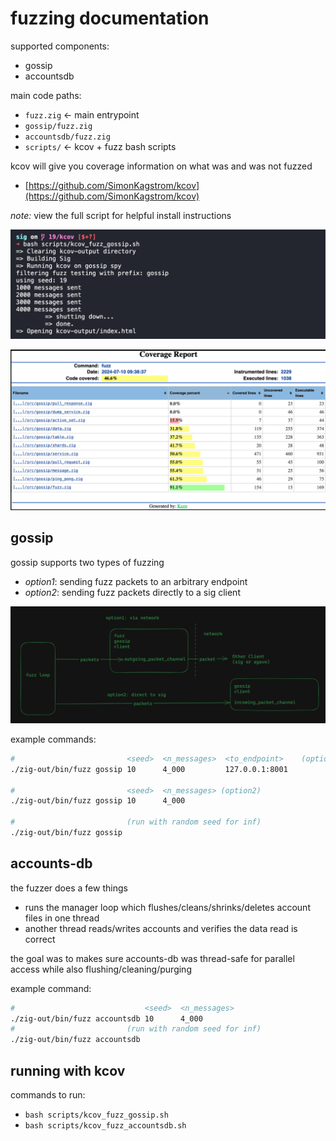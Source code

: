 # fuzzing documentation

supported components: 
- gossip 
- accountsdb 

main code paths:
- `fuzz.zig` <- main entrypoint
- `gossip/fuzz.zig`
- `accountsdb/fuzz.zig`
- `scripts/` <- kcov + fuzz bash scripts

kcov will give you coverage information on what was and was not fuzzed
- [https://github.com/SimonKagstrom/kcov](https://github.com/SimonKagstrom/kcov)

*note:* view the full script for helpful install instructions

![](imgs/2024-07-10-09-39-25.png)

![](imgs/2024-07-10-09-39-57.png)

## gossip 

gossip supports two types of fuzzing 
- *option1*: sending fuzz packets to an arbitrary endpoint
- *option2*: sending fuzz packets directly to a sig client

![](imgs/2024-07-10-09-33-37.png)

example commands: 
```bash
#                         <seed>  <n_messages>  <to_endpoint>    (option1)
./zig-out/bin/fuzz gossip 10      4_000         127.0.0.1:8001

#                         <seed>  <n_messages> (option2)
./zig-out/bin/fuzz gossip 10      4_000

#                         (run with random seed for inf)
./zig-out/bin/fuzz gossip 
```

## accounts-db

the fuzzer does a few things
- runs the manager loop which flushes/cleans/shrinks/deletes account files in one thread
- another thread reads/writes accounts and verifies the data read is correct

the goal was to makes sure accounts-db was thread-safe for parallel access while also flushing/cleaning/purging

example command: 
```bash
#                             <seed>  <n_messages>
./zig-out/bin/fuzz accountsdb 10      4_000
#                         (run with random seed for inf)
./zig-out/bin/fuzz accountsdb
```

## running with kcov 

commands to run:
- `bash scripts/kcov_fuzz_gossip.sh`
- `bash scripts/kcov_fuzz_accountsdb.sh`
